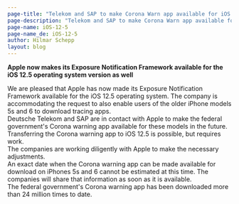 ```yaml
---
page-title: "Telekom and SAP to make Corona Warn app available for iOS 12.5" 
page-description: "Telekom and SAP to make Corona Warn app available for iOS 12.5" 
page-name: iOS-12-5
page-name_de: iOS-12-5
author: Hilmar Schepp
layout: blog
---
```


<b>Apple now makes its Exposure Notification Framework available for the iOS 12.5 operating system version as well</b>
<!-- overview -->

We are pleased that Apple has now made its Exposure Notification Framework available for the iOS 12.5 operating system. The company is accommodating the request to also enable users of the older iPhone models 5s and 6 to download tracing apps.<br>
Deutsche Telekom and SAP are in contact with Apple to make the federal government's Corona warning app available for these models in the future. Transferring the Corona warning app to iOS 12.5 is possible, but requires work.<br>
The companies are working diligently with Apple to make the necessary adjustments.<br>
An exact date when the Corona warning app can be made available for download on iPhones 5s and 6 cannot be estimated at this time. The companies will share that information as soon as it is available.<br>
The federal government's Corona warning app has been downloaded more than 24 million times to date.
